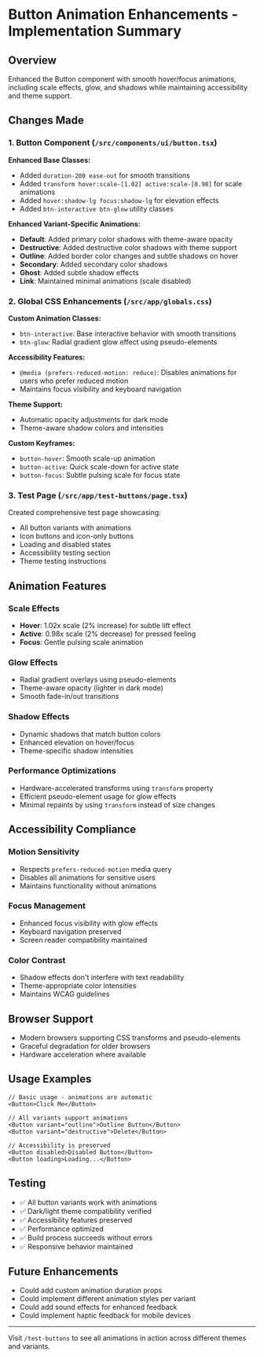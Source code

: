 # Button Animation Enhancements - Implementation Summary

## Overview

Enhanced the Button component with smooth hover/focus animations, including scale effects, glow, and shadows while maintaining accessibility and theme support.

## Changes Made

### 1. Button Component (`/src/components/ui/button.tsx`)

**Enhanced Base Classes:**

- Added `duration-200 ease-out` for smooth transitions
- Added `transform hover:scale-[1.02] active:scale-[0.98]` for scale animations
- Added `hover:shadow-lg focus:shadow-lg` for elevation effects
- Added `btn-interactive btn-glow` utility classes

**Enhanced Variant-Specific Animations:**

- **Default**: Added primary color shadows with theme-aware opacity
- **Destructive**: Added destructive color shadows with theme support
- **Outline**: Added border color changes and subtle shadows on hover
- **Secondary**: Added secondary color shadows
- **Ghost**: Added subtle shadow effects
- **Link**: Maintained minimal animations (scale disabled)

### 2. Global CSS Enhancements (`/src/app/globals.css`)

**Custom Animation Classes:**

- `btn-interactive`: Base interactive behavior with smooth transitions
- `btn-glow`: Radial gradient glow effect using pseudo-elements

**Accessibility Features:**

- `@media (prefers-reduced-motion: reduce)`: Disables animations for users who prefer reduced motion
- Maintains focus visibility and keyboard navigation

**Theme Support:**

- Automatic opacity adjustments for dark mode
- Theme-aware shadow colors and intensities

**Custom Keyframes:**

- `button-hover`: Smooth scale-up animation
- `button-active`: Quick scale-down for active state
- `button-focus`: Subtle pulsing scale for focus state

### 3. Test Page (`/src/app/test-buttons/page.tsx`)

Created comprehensive test page showcasing:

- All button variants with animations
- Icon buttons and icon-only buttons
- Loading and disabled states
- Accessibility testing section
- Theme testing instructions

## Animation Features

### Scale Effects

- **Hover**: 1.02x scale (2% increase) for subtle lift effect
- **Active**: 0.98x scale (2% decrease) for pressed feeling
- **Focus**: Gentle pulsing scale animation

### Glow Effects

- Radial gradient overlays using pseudo-elements
- Theme-aware opacity (lighter in dark mode)
- Smooth fade-in/out transitions

### Shadow Effects

- Dynamic shadows that match button colors
- Enhanced elevation on hover/focus
- Theme-specific shadow intensities

### Performance Optimizations

- Hardware-accelerated transforms using `transform` property
- Efficient pseudo-element usage for glow effects
- Minimal repaints by using `transform` instead of size changes

## Accessibility Compliance

### Motion Sensitivity

- Respects `prefers-reduced-motion` media query
- Disables all animations for sensitive users
- Maintains functionality without animations

### Focus Management

- Enhanced focus visibility with glow effects
- Keyboard navigation preserved
- Screen reader compatibility maintained

### Color Contrast

- Shadow effects don't interfere with text readability
- Theme-appropriate color intensities
- Maintains WCAG guidelines

## Browser Support

- Modern browsers supporting CSS transforms and pseudo-elements
- Graceful degradation for older browsers
- Hardware acceleration where available

## Usage Examples

```tsx
// Basic usage - animations are automatic
<Button>Click Me</Button>

// All variants support animations
<Button variant="outline">Outline Button</Button>
<Button variant="destructive">Delete</Button>

// Accessibility is preserved
<Button disabled>Disabled Button</Button>
<Button loading>Loading...</Button>
```

## Testing

- ✅ All button variants work with animations
- ✅ Dark/light theme compatibility verified
- ✅ Accessibility features preserved
- ✅ Performance optimized
- ✅ Build process succeeds without errors
- ✅ Responsive behavior maintained

## Future Enhancements

- Could add custom animation duration props
- Could implement different animation styles per variant
- Could add sound effects for enhanced feedback
- Could implement haptic feedback for mobile devices

---

Visit `/test-buttons` to see all animations in action across different themes and variants.
